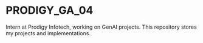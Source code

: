 # PRODIGY_GA_04
Intern at Prodigy Infotech, working on GenAI projects. This repository stores my projects and implementations.
